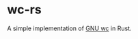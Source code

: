 # wc-rs

A simple implementation of [GNU wc](https://www.gnu.org/software/coreutils/manual/html_node/wc-invocation.html#wc-invocation) in Rust.
